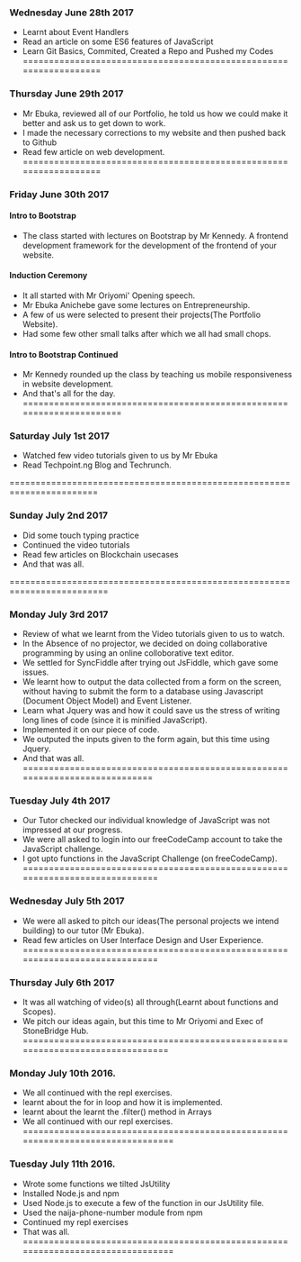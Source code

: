 ### Wednesday June 28th 2017

- Learnt about Event Handlers
- Read an article on some ES6 features of JavaScript
- Learn Git  Basics, Commited, Created a Repo and Pushed my Codes
==================================================================

### Thursday June 29th 2017

- Mr Ebuka, reviewed all of our Portfolio, he told us how we could make it better and ask us to get down to work.
- I made the necessary corrections to my website and then pushed back to Github
- Read few article on web development.
==================================================================


### Friday June 30th 2017

#### Intro to Bootstrap
- The class started with lectures on Bootstrap by Mr Kennedy. A frontend development framework for the development of the frontend of your website.

#### Induction Ceremony
- It all started with Mr Oriyomi' Opening speech.
- Mr Ebuka Anichebe gave some lectures on Entrepreneurship.
- A few of us were selected to present their projects(The Portfolio Website).
- Had some few other small talks after which we all had small chops.

#### Intro to Bootstrap Continued
- Mr Kennedy rounded up the class by teaching us mobile responsiveness in website development.
- And that's all for the day.
======================================================================

### Saturday July 1st 2017
- Watched few video tutorials given to us by Mr Ebuka
- Read Techpoint.ng Blog and Techrunch.

=======================================================================

### Sunday July 2nd 2017
- Did some touch typing practice
- Continued the video tutorials
- Read few articles on Blockchain usecases
- And that was all.

=========================================================================

### Monday July 3rd 2017
- Review of what we learnt from the Video tutorials given to us to watch.
- In the Absence of no projector, we decided on doing collaborative programming by using an online colloborative text editor.
- We settled for SyncFiddle after trying out JsFiddle, which gave some issues.
- We learnt how to output the data collected from a form on the screen, without having to submit the form to a database using Javascript (Document Object Model) and Event Listener.
- Learn what Jquery was and how it could save us the stress of writing long lines of code (since it is minified JavaScript).
- Implemented it on our piece of code.
- We outputed the inputs given to the form again, but this time using  Jquery.
- And that was all.
============================================================================

### Tuesday July 4th 2017
- Our Tutor checked our individual knowledge of JavaScript was not impressed at our progress.
- We were all asked to login into our freeCodeCamp account to take the JavaScript challenge.
- I got upto functions in the JavaScript Challenge (on freeCodeCamp).
=============================================================================

### Wednesday July 5th 2017
- We were all asked to pitch our ideas(The personal projects we intend building) to our tutor (Mr Ebuka).
- Read few articles on User Interface Design and User Experience.
=============================================================================

### Thursday July 6th 2017
- It was all watching of video(s) all through(Learnt about functions and Scopes).
- We pitch our ideas again, but this time to Mr Oriyomi and Exec of StoneBridge Hub.
===============================================================================
### Monday July 10th 2016.
- We all continued with the repl exercises.
- learnt about the for in loop and how it is implemented.
- learnt about the learnt the .filter() method in Arrays
- We all continued with our repl exercises.
================================================================================
### Tuesday July 11th 2016.
- Wrote some functions we tilted JsUtility
- Installed Node.js and npm
- Used Node.js to execute a few of the function in our JsUtility file.
- Used the naija-phone-number module from npm
- Continued my repl exercises
- That was all.
================================================================================

